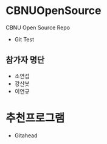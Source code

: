 # CBNUOpenSource
CBNU Open Source Repo
* Git Test

## 참가자 명단	
* 소연섭
* 강산봇  
* 이연규  

# 추천프로그램
* Gitahead
